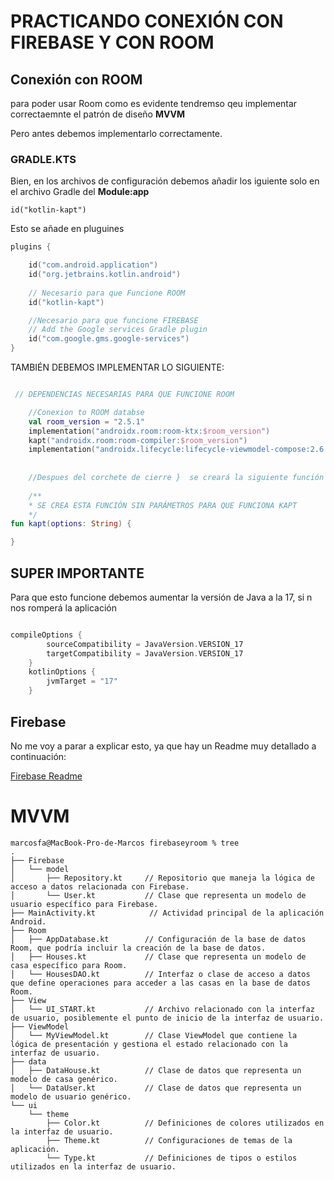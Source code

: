 # PRACTICANDO CONEXIÓN CON FIREBASE Y CON ROOM

## Conexión con ROOM

para poder usar Room como es evidente tendremso qeu implementar correctaemnte el patrón de diseño **MVVM**

Pero antes debemos implementarlo correctamente.


### GRADLE.KTS

Bien, en los archivos de configuración debemos añadir los iguiente solo en el archivo Gradle del **Module:app**

    id("kotlin-kapt")

Esto se añade en pluguines

```kotlin
plugins {

    id("com.android.application")
    id("org.jetbrains.kotlin.android")
    
    // Necesario para que Funcione ROOM
    id("kotlin-kapt")

    //Necesario para que funcione FIREBASE
    // Add the Google services Gradle plugin
    id("com.google.gms.google-services")
}
```

TAMBIÉN DEBEMOS IMPLEMENTAR LO SIGUIENTE:
```Kotlin

 // DEPENDENCIAS NECESARIAS PARA QUE FUNCIONE ROOM

    //Conexion to ROOM databse
    val room_version = "2.5.1"
    implementation("androidx.room:room-ktx:$room_version")
    kapt("androidx.room:room-compiler:$room_version")
    implementation("androidx.lifecycle:lifecycle-viewmodel-compose:2.6.1")
    
    
    //Despues del corchete de cierre }  se creará la siguiente función
    
    /**
    * SE CREA ESTA FUNCIÓN SIN PARÁMETROS PARA QUE FUNCIONA KAPT
    */
fun kapt(options: String) {

}


```

## SUPER IMPORTANTE

Para que esto funcione debemos aumentar la versión de Java a la 17, si n nos romperá la aplicación

```kotlin

compileOptions {
        sourceCompatibility = JavaVersion.VERSION_17
        targetCompatibility = JavaVersion.VERSION_17
    }
    kotlinOptions {
        jvmTarget = "17"
    }

```

## Firebase

No me voy a parar a explicar esto, ya que hay un Readme muy detallado a continuación:

[Firebase Readme](https://github.com/marcosfa00/FIREBASE)


# MVVM 

```text
marcosfa@MacBook-Pro-de-Marcos firebaseyroom % tree
.
├── Firebase
│   └── model
│       ├── Repository.kt     // Repositorio que maneja la lógica de acceso a datos relacionada con Firebase.
│       └── User.kt           // Clase que representa un modelo de usuario específico para Firebase.
├── MainActivity.kt            // Actividad principal de la aplicación Android.
├── Room
│   ├── AppDatabase.kt        // Configuración de la base de datos Room, que podría incluir la creación de la base de datos.
│   ├── Houses.kt             // Clase que representa un modelo de casa específico para Room.
│   └── HousesDAO.kt          // Interfaz o clase de acceso a datos que define operaciones para acceder a las casas en la base de datos Room.
├── View
│   └── UI_START.kt           // Archivo relacionado con la interfaz de usuario, posiblemente el punto de inicio de la interfaz de usuario.
├── ViewModel
│   └── MyViewModel.kt        // Clase ViewModel que contiene la lógica de presentación y gestiona el estado relacionado con la interfaz de usuario.
├── data
│   ├── DataHouse.kt          // Clase de datos que representa un modelo de casa genérico.
│   └── DataUser.kt           // Clase de datos que representa un modelo de usuario genérico.
└── ui
    └── theme
        ├── Color.kt          // Definiciones de colores utilizados en la interfaz de usuario.
        ├── Theme.kt          // Configuraciones de temas de la aplicación.
        └── Type.kt           // Definiciones de tipos o estilos utilizados en la interfaz de usuario.

```

